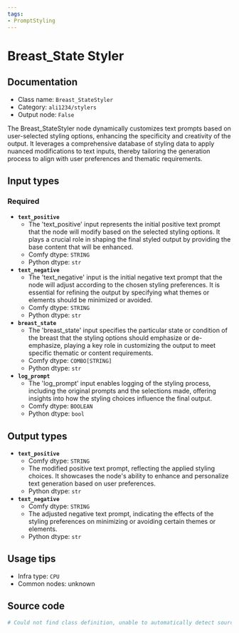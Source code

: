 ```yaml
---
tags:
- PromptStyling
---
```


# Breast_State Styler
## Documentation
- Class name: `Breast_StateStyler`
- Category: `ali1234/stylers`
- Output node: `False`

The Breast_StateStyler node dynamically customizes text prompts based on user-selected styling options, enhancing the specificity and creativity of the output. It leverages a comprehensive database of styling data to apply nuanced modifications to text inputs, thereby tailoring the generation process to align with user preferences and thematic requirements.
## Input types
### Required
- **`text_positive`**
    - The 'text_positive' input represents the initial positive text prompt that the node will modify based on the selected styling options. It plays a crucial role in shaping the final styled output by providing the base content that will be enhanced.
    - Comfy dtype: `STRING`
    - Python dtype: `str`
- **`text_negative`**
    - The 'text_negative' input is the initial negative text prompt that the node will adjust according to the chosen styling preferences. It is essential for refining the output by specifying what themes or elements should be minimized or avoided.
    - Comfy dtype: `STRING`
    - Python dtype: `str`
- **`breast_state`**
    - The 'breast_state' input specifies the particular state or condition of the breast that the styling options should emphasize or de-emphasize, playing a key role in customizing the output to meet specific thematic or content requirements.
    - Comfy dtype: `COMBO[STRING]`
    - Python dtype: `str`
- **`log_prompt`**
    - The 'log_prompt' input enables logging of the styling process, including the original prompts and the selections made, offering insights into how the styling choices influence the final output.
    - Comfy dtype: `BOOLEAN`
    - Python dtype: `bool`
## Output types
- **`text_positive`**
    - Comfy dtype: `STRING`
    - The modified positive text prompt, reflecting the applied styling choices. It showcases the node's ability to enhance and personalize text generation based on user preferences.
    - Python dtype: `str`
- **`text_negative`**
    - Comfy dtype: `STRING`
    - The adjusted negative text prompt, indicating the effects of the styling preferences on minimizing or avoiding certain themes or elements.
    - Python dtype: `str`
## Usage tips
- Infra type: `CPU`
- Common nodes: unknown


## Source code
```python
# Could not find class definition, unable to automatically detect source code
```
